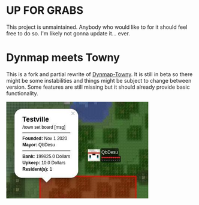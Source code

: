 # UP FOR GRABS

This project is unmaintained. Anybody who would like to for it should feel free to do so. I'm likely not gonna update it... ever.

# Dynmap meets Towny

This is a fork and partial rewrite of [Dynmap-Towny](https://github.com/TownyAdvanced/Dynmap-Towny). It is still in beta so there might be some instabilities and things might be subject to change between version. Some features are still missing but it should already provide basic functionality.

![Preview](docs/preview.jpg)
